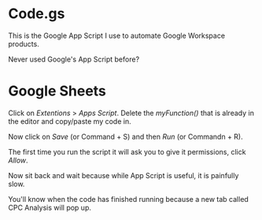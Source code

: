 # Code.gs
This is the Google App Script I use to automate Google Workspace products. 

Never used Google's App Script before? 

# Google Sheets
Click on *Extentions* > *Apps Script*. Delete the *myFunction()* that is already in the editor and copy/paste my code in. 

Now click on *Save* (or Command + S) and then *Run* (or Commandn + R). 

The first time you run the script it will ask you to give it permissions, click *Allow*. 

Now sit back and wait because while App Script is useful, it is painfully slow. 

You'll know when the code has finished running because a new tab called CPC Analysis will pop up. 
